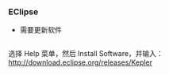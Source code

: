 ### EClipse

* 需要更新软件

  ```
选择 Help 菜单，然后 Install Software，并输入： http://download.eclipse.org/releases/Kepler
  ```

